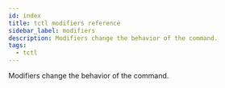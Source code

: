 ```yaml
---
id: index
title: tctl modifiers reference
sidebar_label: modifiers
description: Modifiers change the behavior of the command.
tags:
  - tctl
---
```


Modifiers change the behavior of the command.
